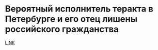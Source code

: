 # Вероятный исполнитель теракта в Петербурге и его отец лишены российского гражданства



[LINK](https://varlamov.ru/2340977.html)